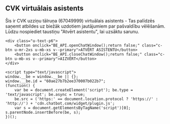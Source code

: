 <section class="o-container u-hidden u-Py-2xl" id="widget" style="display: block;">
    <div class="u-maxw-6 u-pb-2xs">
        <h1 class="u-text-p2 u-Mb-xs">CVK virtuālais asistents</h1>
        <p class="u-text-p5 u-Mb-sm">
            Šis ir CVK uzziņu tālruņa (67049999) virtuālais asistents -
            Tas palīdzēs saņemt atbildes uz biežāk uzdotiem jautājumiem par pašvaldību vēlēšanām.
            Lūdzu nospiediet taustiņu "Atvērt asistentu", lai uzsāktu sarunu.
        </p>
    </div>

    <div class="u-text-p6">
        <button onclick="BE_API.openChatWindow();return false;" class="c-btn u-mr-2xs u-mb-xs v--primary">ATVĒRT ASISTENTU</button>
        <button onclick="BE_API.closeChatWindow();return false;" class="c-btn u-mb-xs v--primary">AIZVĒRT</button>
    </div>
    
    <script type="text/javascript">
    window.__be = window.__be || {};
    window.__be.id = "60ae27b7b2ee370007b022b7";
    (function() {
        var be = document.createElement('script'); be.type = 'text/javascript'; be.async = true;
        be.src = ('https:' == document.location.protocol ? 'https://' : 'http://') + 'cdn.chatbot.com/widget/plugin.js';
        var s = document.getElementsByTagName('script')[0]; s.parentNode.insertBefore(be, s);
    })();
</script>
    
</section>





